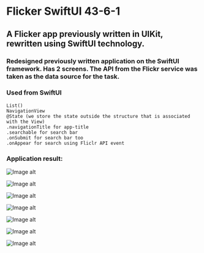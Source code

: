 # Flicker SwiftUI 43-6-1
## A Flicker app previously written in UIKit, rewritten using SwiftUI technology.

### Redesigned previously written application on the SwiftUI framework. Has 2 screens. The API from the Flickr service was taken as the data source for the task.

### Used from SwiftUI
```
List()
NavigationView
@State (we store the state outside the structure that is associated with the View)
.navigationTitle for app-title
.searchable for search bar
.onSubmit for search bar too
.onAppear for search using Fliclr API event
```

### Application result:

![Image alt](https://github.com/pozitr0n/Flicker-SwiftUI-43-6-1/raw/main/images/Pic1.png)

![Image alt](https://github.com/pozitr0n/Flicker-SwiftUI-43-6-1/raw/main/images/Pic2.png)

![Image alt](https://github.com/pozitr0n/Flicker-SwiftUI-43-6-1/raw/main/images/Pic3.png)

![Image alt](https://github.com/pozitr0n/Flicker-SwiftUI-43-6-1/raw/main/images/Pic4.png)

![Image alt](https://github.com/pozitr0n/Flicker-SwiftUI-43-6-1/raw/main/images/Pic5.png)

![Image alt](https://github.com/pozitr0n/Flicker-SwiftUI-43-6-1/raw/main/images/Pic6.png)

![Image alt](https://github.com/pozitr0n/Flicker-SwiftUI-43-6-1/raw/main/images/Pic7.png)
